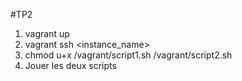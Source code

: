 #TP2

1) vagrant up
2) vagrant ssh <instance_name>
3) chmod u+x /vagrant/script1.sh /vagrant/script2.sh
4) Jouer les deux scripts
